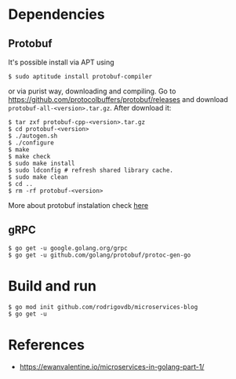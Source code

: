 # Dependencies

## Protobuf

It's possible install via APT using
```
$ sudo aptitude install protobuf-compiler
```

or via purist way, downloading and compiling.
Go to https://github.com/protocolbuffers/protobuf/releases and download `protobuf-all-<version>.tar.gz`.
After download it:
```
$ tar zxf protobuf-cpp-<version>.tar.gz
$ cd protobuf-<version>
$ ./autogen.sh
$ ./configure
$ make
$ make check
$ sudo make install
$ sudo ldconfig # refresh shared library cache.
$ sudo make clean
$ cd ..
$ rm -rf protobuf-<version>
```

More about protobuf instalation check [here](https://github.com/protocolbuffers/protobuf/blob/master/src/README.md)

## gRPC

```
$ go get -u google.golang.org/grpc
$ go get -u github.com/golang/protobuf/protoc-gen-go
```

# Build and run

```
$ go mod init github.com/rodrigovdb/microservices-blog
$ go get -u
```

# References

* https://ewanvalentine.io/microservices-in-golang-part-1/
